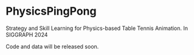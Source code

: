 # PhysicsPingPong
Strategy and Skill Learning for Physics-based Table Tennis Animation. In SIGGRAPH 2024

Code and data will be released soon.
